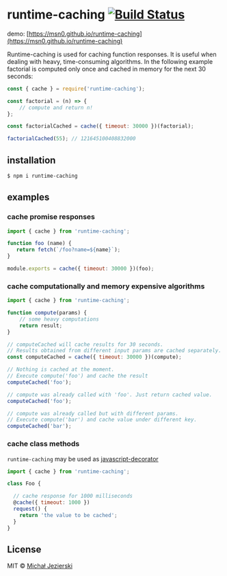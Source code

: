 # runtime-caching [![Build Status](https://travis-ci.org/msn0/runtime-caching.svg?branch=master)](http://travis-ci.org/msn0/runtime-caching)

demo: [https://msn0.github.io/runtime-caching](https://msn0.github.io/runtime-caching)

Runtime-caching is used for caching function responses. It is useful when dealing with heavy, time-consuming algorithms. In the following example factorial is computed only once and cached in memory for the next 30 seconds:

```js
const { cache } = require('runtime-caching');

const factorial = (n) => {
    // compute and return n!
};

const factorialCached = cache({ timeout: 30000 })(factorial);

factorialCached(55); // 121645100408832000
```

## installation

```sh
$ npm i runtime-caching
```

## examples

### cache promise responses
```js
import { cache } from 'runtime-caching';

function foo (name) {
   return fetch(`/foo?name=${name}`);
}

module.exports = cache({ timeout: 30000 })(foo);
```

### cache computationally and memory expensive algorithms

```js
import { cache } from 'runtime-caching';

function compute(params) {
    // some heavy computations
    return result;
}

// computeCached will cache results for 30 seconds.
// Results obtained from different input params are cached separately.
const computeCached = cache({ timeout: 30000 })(compute);

// Nothing is cached at the moment.
// Execute compute('foo') and cache the result
computeCached('foo');

// compute was already called with 'foo'. Just return cached value.
computeCached('foo');

// compute was already called but with different params.
// Execute compute('bar') and cache value under different key.
computeCached('bar');
```

### cache class methods

`runtime-caching` may be used as [javascript-decorator](https://github.com/wycats/javascript-decorators)

```js
import { cache } from 'runtime-caching';

class Foo {

  // cache response for 1000 milliseconds
  @cache({ timeout: 1000 })
  request() {
    return 'the value to be cached';
  }
}
```

## License

MIT © [Michał Jezierski](https://github.com/msn0)
